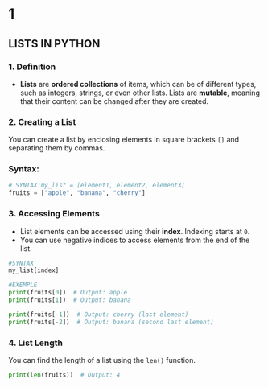 # 1

## LISTS IN PYTHON

### 1. **Definition**

- **Lists** are **ordered collections** of items, which can be of different types, such as integers, strings, or even other lists. Lists are **mutable**, meaning that their content can be changed after they are created.

### 2. **Creating a List**

You can create a list by enclosing elements in square brackets `[]` and separating them by commas.

### Syntax:

```python
# SYNTAX:my_list = [element1, element2, element3]
fruits = ["apple", "banana", "cherry"]
```

### 3. **Accessing Elements**

- List elements can be accessed using their **index**. Indexing starts at `0`.
- You can use negative indices to access elements from the end of the list.

```python
#SYNTAX 
my_list[index]

#EXEMPLE
print(fruits[0])  # Output: apple
print(fruits[1])  # Output: banana

print(fruits[-1])  # Output: cherry (last element)
print(fruits[-2])  # Output: banana (second last element)
```

### 4. **List Length**

You can find the length of a list using the `len()` function.

```python
print(len(fruits))  # Output: 4
```